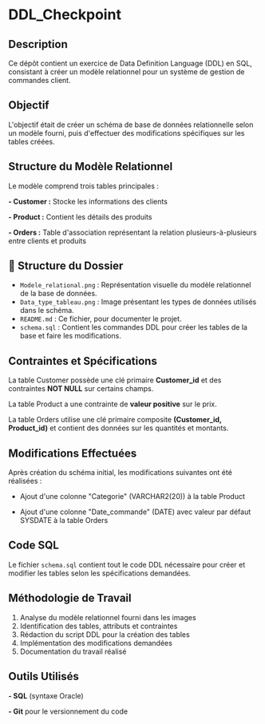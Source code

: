 # DDL_Checkpoint

## Description

Ce dépôt contient un exercice de Data Definition Language (DDL) en SQL, consistant à créer un modèle relationnel pour un système de gestion de commandes client.

## Objectif

L'objectif était de créer un schéma de base de données relationnelle selon un modèle fourni, puis d'effectuer des modifications spécifiques sur les tables créées.

## Structure du Modèle Relationnel

Le modèle comprend trois tables principales :

**- Customer :** Stocke les informations des clients

**- Product :** Contient les détails des produits

**- Orders :** Table d'association représentant la relation plusieurs-à-plusieurs entre clients et produits

## 📁 Structure du Dossier

- `Modele_relational.png` : Représentation visuelle du modèle relationnel de la base de données.
- `Data_type_tableau.png` : Image présentant les types de données utilisés dans le schéma.
- `README.md` : Ce fichier, pour documenter le projet.
- `schema.sql` : Contient les commandes DDL pour créer les tables de la base et faire les modifications.

## Contraintes et Spécifications

La table Customer possède une clé primaire **Customer_id** et des contraintes **NOT NULL** sur certains champs.

La table Product a une contrainte de **valeur positive** sur le prix.

La table Orders utilise une clé primaire composite **(Customer_id, Product_id)** et contient des données sur les quantités et montants.

## Modifications Effectuées

Après création du schéma initial, les modifications suivantes ont été réalisées :

- Ajout d'une colonne "Categorie" (VARCHAR2(20)) à la table Product

- Ajout d'une colonne "Date_commande" (DATE) avec valeur par défaut SYSDATE à la table Orders

## Code SQL

Le fichier ```schema.sql``` contient tout le code DDL nécessaire pour créer et modifier les tables selon les spécifications demandées.

## Méthodologie de Travail

1. Analyse du modèle relationnel fourni dans les images
2. Identification des tables, attributs et contraintes
3. Rédaction du script DDL pour la création des tables
4. Implémentation des modifications demandées
5. Documentation du travail réalisé

## Outils Utilisés

**- SQL** (syntaxe Oracle)

**- Git** pour le versionnement du code
